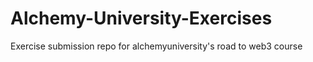# Alchemy-University-Exercises
Exercise submission repo for alchemyuniversity's road to web3 course
